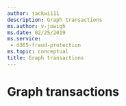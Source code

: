 ```yaml
---
author: jackwi111
description: Graph transactions
ms.author: v-jowigh
ms.date: 02/25/2019
ms.service:
 - d365-fraud-protection
ms.topic: conceptual
title: Graph transactions
---
```



# Graph transactions
